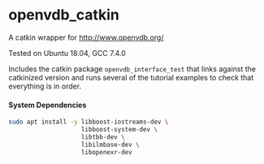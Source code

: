# openvdb_catkin
A catkin wrapper for http://www.openvdb.org/

Tested on Ubuntu 18.04, GCC 7.4.0

Includes the catkin package `openvdb_interface_test` that links against the
catkinized version and runs several of the tutorial examples to check that
everything is in order.

#### System Dependencies

```bash
sudo apt install -y libboost-iostreams-dev \
                    libboost-system-dev \
                    libtbb-dev \
                    libilmbase-dev \
                    libopenexr-dev
```
